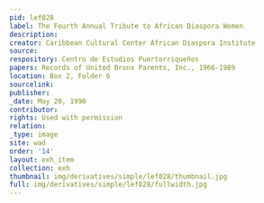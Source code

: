 ```yaml
---
pid: lef028
label: The Fourth Annual Tribute to African Diaspora Women
description:
creator: Caribbean Cultural Center African Diaspora Institute
source:
respository: Centro de Estudios Puertorriqueños
papers: Records of United Bronx Parents, Inc., 1966-1989
location: Box 2, Folder 6
sourcelink:
publisher:
_date: May 20, 1990
contributor:
rights: Used with permission
relation:
_type: image
site: wad
order: '14'
layout: exh_item
collection: exh
thumbnail: img/derivatives/simple/lef028/thumbnail.jpg
full: img/derivatives/simple/lef028/fullwidth.jpg
---
```

